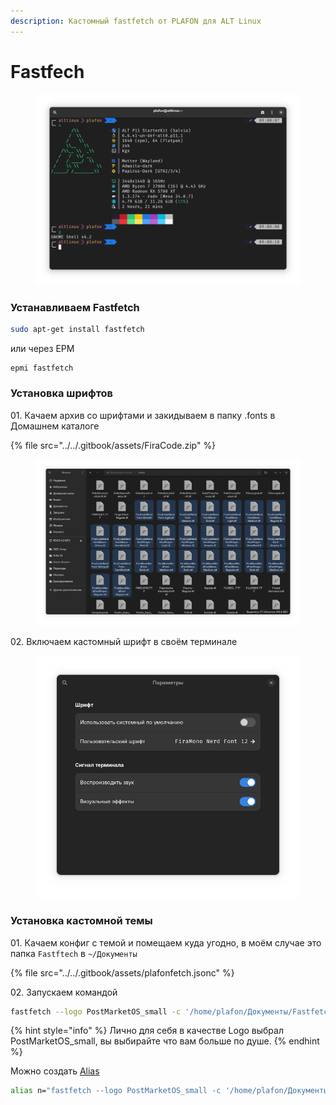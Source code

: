 ```yaml
---
description: Кастомный fastfetch oт PLAFON для ALT Linux
---
```


# Fastfech

<figure><img src="../../.gitbook/assets/Снимок экрана от 2024-08-09 09-00-14.png" alt=""><figcaption></figcaption></figure>

### Устанавливаем Fastfetch <a href="#nastraivaem-neofetch" id="nastraivaem-neofetch"></a>

```bash
sudo apt-get install fastfetch
```

или через EPM

```
epmi fastfetch
```

### Установка шрифтов

01\. Качаем архив со шрифтами и закидываем в папку .fonts в Домашнем каталоге

{% file src="../../.gitbook/assets/FiraCode.zip" %}

<figure><img src="../../.gitbook/assets/Снимок экрана от 2024-08-09 09-04-25.png" alt=""><figcaption></figcaption></figure>

02\. Включаем кастомный шрифт в своём терминале

<figure><img src="../../.gitbook/assets/Снимок экрана от 2024-08-09 09-05-33.png" alt=""><figcaption></figcaption></figure>

### Установка кастомной темы

01\. Качаем конфиг с темой и помещаем куда угодно, в моём случае это папка `Fastftech` в `~/Документы`

{% file src="../../.gitbook/assets/plafonfetch.jsonc" %}

02\. Запускаем командой

```bash
fastfetch --logo PostMarketOS_small -c '/home/plafon/Документы/Fastfetch/plafonfetch.jsonc'
```

{% hint style="info" %}
Лично для себя в качестве Logo выбрал PostMarketOS\_small, вы выбирайте что вам больше по душе.
{% endhint %}

Можно создать [Alias](alias.md)

```bash
alias n="fastfetch --logo PostMarketOS_small -c '/home/plafon/Документы/Fastfetch/plafonfetch.jsonc'"
```
